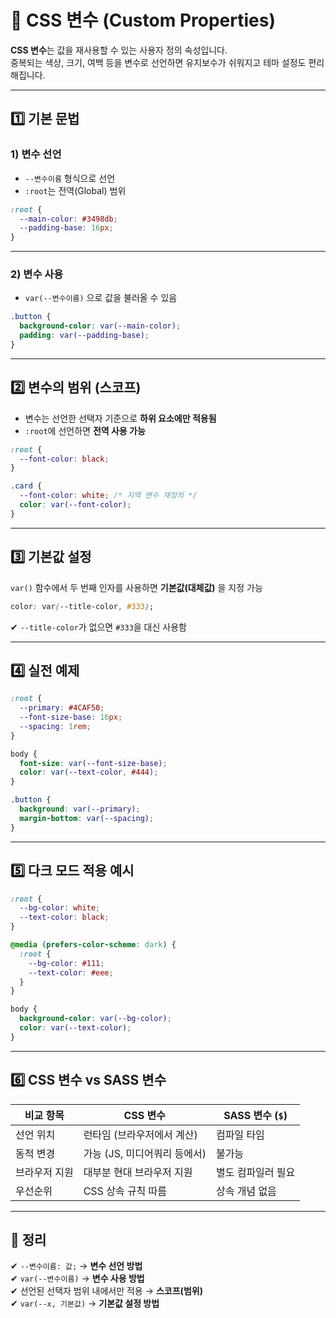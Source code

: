 # 🧪 CSS 변수 (Custom Properties)

**CSS 변수**는 값을 재사용할 수 있는 사용자 정의 속성입니다.  
중복되는 색상, 크기, 여백 등을 변수로 선언하면 유지보수가 쉬워지고 테마 설정도 편리해집니다.

---

## 1️⃣ 기본 문법

### 1) 변수 선언

- `--변수이름` 형식으로 선언  
- `:root`는 전역(Global) 범위

```css
:root {
  --main-color: #3498db;
  --padding-base: 16px;
}
```

---

### 2) 변수 사용

-  `var(--변수이름)` 으로 값을 불러올 수 있음

```css
.button {
  background-color: var(--main-color);
  padding: var(--padding-base);
}
```

---

## 2️⃣ 변수의 범위 (스코프)

- 변수는 선언한 선택자 기준으로 **하위 요소에만 적용됨**
- `:root`에 선언하면 **전역 사용 가능**

```css
:root {
  --font-color: black;
}

.card {
  --font-color: white; /* 지역 변수 재정의 */
  color: var(--font-color);
}
```

---

## 3️⃣ 기본값 설정

`var()` 함수에서 두 번째 인자를 사용하면 **기본값(대체값)** 을 지정 가능

```css
color: var(--title-color, #333);
```

✔ `--title-color`가 없으면 `#333`을 대신 사용함  

---

## 4️⃣ 실전 예제

```css
:root {
  --primary: #4CAF50;
  --font-size-base: 16px;
  --spacing: 1rem;
}

body {
  font-size: var(--font-size-base);
  color: var(--text-color, #444);
}

.button {
  background: var(--primary);
  margin-bottom: var(--spacing);
}
```

---

## 5️⃣ 다크 모드 적용 예시

```css
:root {
  --bg-color: white;
  --text-color: black;
}

@media (prefers-color-scheme: dark) {
  :root {
    --bg-color: #111;
    --text-color: #eee;
  }
}

body {
  background-color: var(--bg-color);
  color: var(--text-color);
}
```

---

## 6️⃣ CSS 변수 vs SASS 변수

| 비교 항목 | CSS 변수 | SASS 변수 (`$`) |
|-----------|----------|-----------------|
| 선언 위치 | 런타임 (브라우저에서 계산) | 컴파일 타임 |
| 동적 변경 | 가능 (JS, 미디어쿼리 등에서) | 불가능 |
| 브라우저 지원 | 대부분 현대 브라우저 지원 | 별도 컴파일러 필요 |
| 우선순위 | CSS 상속 규칙 따름 | 상속 개념 없음 |

---

## 🎯 정리

✔ `--변수이름: 값;` → **변수 선언 방법**  
✔ `var(--변수이름)` → **변수 사용 방법**  
✔ 선언된 선택자 범위 내에서만 적용 → **스코프(범위)**  
✔ `var(--x, 기본값)` → **기본값 설정 방법**  
